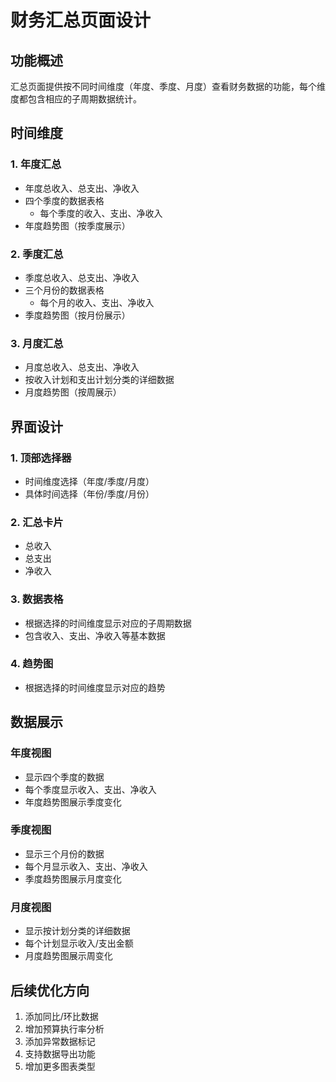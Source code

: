 # 财务汇总页面设计

## 功能概述

汇总页面提供按不同时间维度（年度、季度、月度）查看财务数据的功能，每个维度都包含相应的子周期数据统计。

## 时间维度

### 1. 年度汇总
- 年度总收入、总支出、净收入
- 四个季度的数据表格
  - 每个季度的收入、支出、净收入
- 年度趋势图（按季度展示）

### 2. 季度汇总
- 季度总收入、总支出、净收入
- 三个月份的数据表格
  - 每个月的收入、支出、净收入
- 季度趋势图（按月份展示）

### 3. 月度汇总
- 月度总收入、总支出、净收入
- 按收入计划和支出计划分类的详细数据
- 月度趋势图（按周展示）

## 界面设计

### 1. 顶部选择器
- 时间维度选择（年度/季度/月度）
- 具体时间选择（年份/季度/月份）

### 2. 汇总卡片
- 总收入
- 总支出
- 净收入

### 3. 数据表格
- 根据选择的时间维度显示对应的子周期数据
- 包含收入、支出、净收入等基本数据

### 4. 趋势图
- 根据选择的时间维度显示对应的趋势

## 数据展示

### 年度视图
- 显示四个季度的数据
- 每个季度显示收入、支出、净收入
- 年度趋势图展示季度变化

### 季度视图
- 显示三个月份的数据
- 每个月显示收入、支出、净收入
- 季度趋势图展示月度变化

### 月度视图
- 显示按计划分类的详细数据
- 每个计划显示收入/支出金额
- 月度趋势图展示周变化

## 后续优化方向
1. 添加同比/环比数据
2. 增加预算执行率分析
3. 添加异常数据标记
4. 支持数据导出功能
5. 增加更多图表类型 